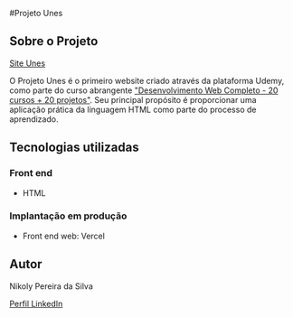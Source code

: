 #Projeto Unes

## Sobre o Projeto
[Site Unes](https://projeto-unes-taupe.vercel.app)

O Projeto Unes é o primeiro website criado através da plataforma Udemy, como parte do curso abrangente ["Desenvolvimento Web Completo - 20 cursos + 20 projetos"](https://www.udemy.com/course/web-completo/). Seu principal propósito é proporcionar uma aplicação prática da linguagem HTML como parte do processo de aprendizado.

## Tecnologias utilizadas
### Front end
- HTML
### Implantação em produção
- Front end web: Vercel

## Autor

Nikoly Pereira da Silva

[Perfil LinkedIn](https://www.linkedin.com/in/nikoly-pereira-da-silva)

